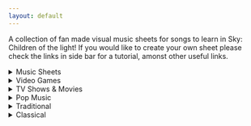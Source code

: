 ```yaml
---
layout: default
---
```


A collection of fan made visual music sheets for songs to learn in Sky: Children of the light!
If you would like to create your own sheet please check the links in side bar for a tutorial, amonst other useful links.


<details>
  <summary>Music Sheets</summary>
  
Can't Help Falling in Love (Intro)
Graduation Photo
Hallelujah
Illusionary Daytime Flute
Kiss the Rain
Love Like You (transcribed by Nezara)
Mitsuha's Theme - Kimi No Na wa (transcribed by Peri)
Superstition (transcribed by Nezara)
You are my Sunshine
</details>

<details>
  <summary>Video Games</summary>
  
Dearly Beloved (Kingdom Hearts)
Pokemon Center Theme
Song of Storms - Legend of Zelda
Super Mario NES Theme (simple version)
Super Mario NES Theme (with chords)
Sweden (Minecraft) - C418
Threshold (Journey)
Zelda's Lullaby (Ocarina of Time)
</details>

<details>
  <summary>TV Shows & Movies</summary>

Always With Me - Spirited Away
Binary Sunset - Star Wars
Dango daikazoku - Kyoto Animation
Davy Jones Theme - Pirates of the Caribbean
Do-Re-Mi - The Sound of Music
Godfather Theme - Speak Softly Love
Harry Potter - Hedwig's Theme (Advanced)
Little Boxes - Weeds
Married Life - UP
My Heart Will Go On - Titanic Theme
Rugrats Theme
Shiny (Moana)
Somewhere Over the Rainbow (Advanced)
穿越时空的思念
</details>

<details>
  <summary>Pop Music</summary>
  
Eleanor Rigby (The Beatles)
Hey Jude (The Beatles)
Island in the Sun (Weezer)
Kaze wo atsumete (Happy End, 1971)
Last Christmas (first verse)
Take on me (A-Ah)
With a little help from my friends (The Beatles)
Yellow Submarine (The Beatles)
Yesterday (The Beatles)
Young Dumb & Broke (Khalid)
</details>

<details>
  <summary>Traditional</summary>
  
Amazing Grace (John Newton)
American folk songs
Scarborough Fair
</details>

<details>
  <summary>Classical</summary>
  
Carol of the Bells
Clair de Lune - Debussy
Für Elise (Beethoven)
Jesu, Joy of Man's Desiring
Lullaby (Brahms)
Ode to Joy (Beethoven)
</details>
